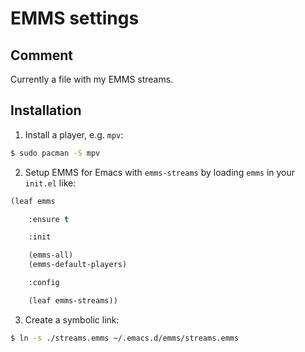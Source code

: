 # EMMS settings

## Comment

Currently a file with my EMMS streams.

## Installation

1. Install a player, e.g. `mpv`:
``` bash
$ sudo pacman -S mpv
```

2. Setup EMMS for Emacs with `emms-streams` by loading `emms` in your `init.el` like:
``` lisp
(leaf emms

    :ensure t

    :init

    (emms-all)
    (emms-default-players)

    :config

    (leaf emms-streams))
```

3. Create a symbolic link:
```bash
$ ln -s ./streams.emms ~/.emacs.d/emms/streams.emms
```

